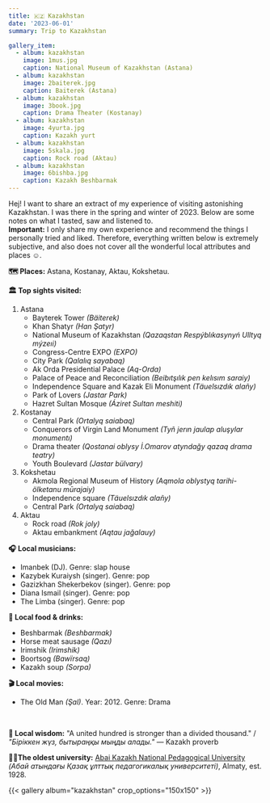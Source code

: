 ```yaml
---
title: 🇰🇿 Kazakhstan
date: '2023-06-01'
summary: Trip to Kazakhstan

gallery_item:
  - album: kazakhstan
    image: 1mus.jpg
    caption: National Museum of Kazakhstan (Astana)
  - album: kazakhstan
    image: 2baiterek.jpg
    caption: Baiterek (Astana)
  - album: kazakhstan
    image: 3book.jpg
    caption: Drama Theater (Kostanay)
  - album: kazakhstan
    image: 4yurta.jpg
    caption: Kazakh yurt
  - album: kazakhstan
    image: 5skala.jpg
    caption: Rock road (Aktau)
  - album: kazakhstan
    image: 6bishba.jpg
    caption: Kazakh Beshbarmak
---
```

Hej! I want to share an extract of my experience of visiting astonishing Kazakhstan. I was there in the spring and winter of 2023. Below are some notes on what I tasted, saw and listened to.<br>
<b>Important:</b> I only share my own experience and recommend the things I personally tried and liked. Therefore, everything written below is extremely subjective, and also does not cover all the wonderful local attributes and places ☺️.

<b>🗺 Places:</b> Astana, Kostanay, Aktau, Kokshetau.<br>

<b>🏛 Top sights visited: </b>
1. Astana
    - Bayterek Tower <i>(Bäiterek)</i>
    - Khan Shatyr <i>(Han Şatyr)</i>
    - National Museum of Kazakhstan <i>(Qazaqstan Respýblıkasynyń Ulltyq mýzeıi)</i>
    - Congress-Centre EXPO <i>(EXPO)</i>
    - City Park <i>(Qalalıq sayabaq)</i>
    - Ak Orda Presidential Palace <i>(Aq-Orda)</i>
    - Palace of Peace and Reconciliation <i>(Beibıtşılık pen kelısım saraiy)</i>
    - Independence Square and Kazak Eli Monument <i>(Täuelsızdık alañy)</i>
    - Park of Lovers <i>(Jastar Park)</i>
    - Hazret Sultan Mosque <i>(Áziret Sultan meshiti)</i>
2. Kostanay
    - Central Park <i>(Ortalyq saiabaq)</i>
    - Conquerors of Virgin Land Monument <i>(Tyñ jerın jaulap aluşylar monumentı)</i>
    - Drama theater <i>(Qostanai oblysy İ.Omarov atyndağy qazaq drama teatry)</i>
    - Youth Boulevard <i>(Jastar bülvary)</i>
3. Kokshetau
    - Akmola Regional Museum of History <i>(Aqmola oblystyq tarihi-ölketanu mūrajaiy)</i>
    - Independence square <i>(Täuelsızdık alañy)</i>
    - Central Park <i>(Ortalyq saiabaq)</i>
4. Aktau
    - Rock road <i>(Rok joly)</i>
    - Aktau embankment <i>(Aqtau jağalauy)</i>

<b>🎧 Local musicians: </b>
- Imanbek (DJ). Genre: slap house
- Kazybek Kuraiysh (singer). Genre: pop 
- Gazizkhan Shekerbekov (singer). Genre: pop
- Diana Ismail (singer). Genre: pop
- The Limba (singer). Genre: pop 

<b>🥘 Local food & drinks: </b>
- Beshbarmak <i>(Beshbarmak)</i>
- Horse meat sausage <i>(Qazı)</i>
- Irimshik <i>(Irimshik)</i>
- Boortsog <i>(Bawïrsaq)</i>
- Kazakh soup <i>(Sorpa)</i>

<b>🎬 Local movies:</b>
- The Old Man <i>(Şal)</i>. Year: 2012. Genre: Drama
<br>

<b>🦉 Local wisdom:</b> "A united hundred is stronger than a divided thousand." / <i>"Біріккен жүз, бытыраңқы мыңды алады."</i> — Kazakh proverb

<b>👨‍🎓The oldest university:</b> <a href = "https://www.kaznpu.kz/en/" target="_blank">Abai Kazakh National Pedagogical University</a> <i>(Абай атындағы Қазақ ұлттық педагогикалық университеті)</i>, Almaty, est. 1928. 


{{< gallery album="kazakhstan" crop_options="150x150" >}}
   


